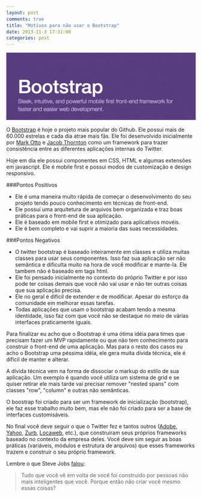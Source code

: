 ```yaml
---
layout: post
comments: true
title: "Motivos para não usar o Bootstrap"
date: 2013-11-3 17:31:00
categories: post
---
```


!["Twitter Bootstrap"](/assets/images/bootstrap.png "Twitter Bootstrap")

O [Bootstrap](http://getbootstrap.com/) é hoje o projeto mais popular do Github. Ele possui mais de 60.000 estrelas e cada dia atrae mais fãs. Ele foi desenvolvido inicialmente por [Mark Otto](https://twitter.com/mdo) e [Jacob Thornton](https://twitter.com/fat) como um framework para trazer consistência entre as diferentes aplicações internas do Twitter.

Hoje em dia ele possui componentes em CSS, HTML e algumas extensões em javascript. Ele é mobile first e possui modos de customização e design responsivo.

###Pontos Positivos

- Ele é uma maneira muito rápida de começar o desenvolvimento do seu projeto tendo pouco conhecimento em técnicas de front-end.
- Ele possuí uma arquitetura de arquivos bem organizada e traz boas práticas para o front-end de sua aplicação.
- Ele é baseado em mobile first e otimizado para aplicativos movéis.
- Ele é bem completo e vai suprir a maioria das suas necessidades.

###Pontos Negativos

- O twitter bootstrap é baseado inteiramente em classes e utiliza muitas classes para usar seus componentes. Isso faz sua aplicação ser não semântica e dificulta muito na hora de você modificar e mante-la. Ele tambem não é baseado em tags html.
- Ele foi pensado inicialmente no contexto do próprio Twitter e por isso pode ter coisas demais que você não vai usar e não ter outras coisas que sua aplicação precisa.
- Ele no geral é difícil de extender e de modificar. Apesar do esforço da comunidade em melhorar essas tarefas.
- Todas aplicações que usam o bootstrap acabam tendo a mesma identidade, isso faz com que você não se destaque no meio de várias interfaces praticamente iguais.

Para finalizar eu acho que o Bootstrap é uma ótima idéia para times que precisam fazer um MVP rapidamente ou que não tem conhecimento para construir o front-end de uma aplicação. Mas para o resto dos casos eu acho o Bootstrap uma péssima idéia, ele gera muita dívida técnica, ele é díficil de manter e alterar.

A dívida técnica vem na forma de dissociar o markup do estilo de sua aplicação. Um exemplo é quando você utiliza um sistema de grid e se quiser retirar ele mais tarde vai precisar remover "nested spans" com classes "row", "column" e outras não semânticas.

O boostrap foi criado para ser um framework de inicialização (bootstrap), ele faz esse trabalho muito bem, mas ele não foi criado para ser a base de interfaces customisáveis.

No final você deve seguir o que o Twitter fez e tantos outros ([Adobe](http://topcoat.io/), [Yahoo](http://purecss.io/), [Zurb](http://foundation.zurb.com/), [Locaweb](http://locaweb.github.io/locawebstyle/), etc.), que construiram seus próprios frameworks baseado no contexto da empresa deles. Você deve sim seguir as boas práticas (variáveis, módulos e estrutura de arquivos) que esses frameworks trazem e construir o seu próprio framework.

Lembre o que Steve Jobs [falou](http://www.youtube.com/watch?v=GHAJhosbWiM):

> Tudo que você vê em volta de você foi construido por pessoas não mais inteligentes que você. Porque então não criar você mesmo essas coisas?